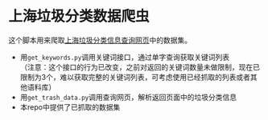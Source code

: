 # 上海垃圾分类数据爬虫

这个脚本用来爬取[上海垃圾分类信息查询网页](http://trash.lhsr.cn/sites/feiguan/trashTypes_2/TrashQuery_h5.aspx)中的数据集。

- 用`get_keywords.py`调用关键词接口，通过单字查询获取关键词列表  
（注意：这个接口的行为已改变，之前对返回的关键词数量未做限制，现在已限制为3个，难以获取完整的关键词列表，可考虑使用已经抓取的列表或者其他语料库）
- 用`get_trash_data.py`调用查询网页，解析返回页面中的垃圾分类信息
- 本repo中提供了已抓取的数据集
